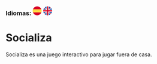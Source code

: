 ### Idiomas:  [![Spanish](/readme/icons/es.png)](/readme/locales/README.es.md) [![English](/readme/icons/en.png)](README.md)

# Socializa

Socializa es una juego interactivo para jugar fuera de casa.
